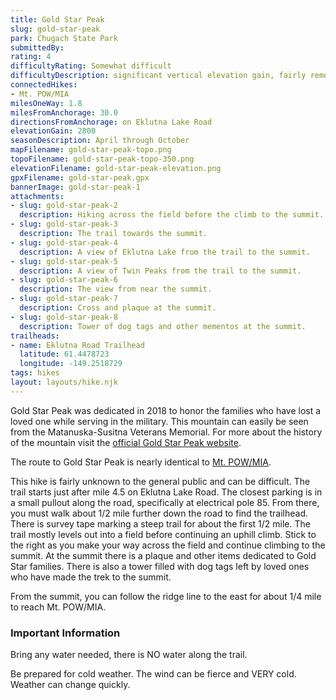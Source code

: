 ```yaml
---
title: Gold Star Peak
slug: gold-star-peak
park: Chugach State Park
submittedBy: 
rating: 4
difficultyRating: Somewhat difficult
difficultyDescription: significant vertical elevation gain, fairly remote, some route finding skill.
connectedHikes:
- Mt. POW/MIA
milesOneWay: 1.8
milesFromAnchorage: 30.0
directionsFromAnchorage: on Eklutna Lake Road
elevationGain: 2800
seasonDescription: April through October
mapFilename: gold-star-peak-topo.png
topoFilename: gold-star-peak-topo-350.png
elevationFilename: gold-star-peak-elevation.png
gpxFilename: gold-star-peak.gpx
bannerImage: gold-star-peak-1
attachments:
- slug: gold-star-peak-2
  description: Hiking across the field before the climb to the summit.
- slug: gold-star-peak-3
  description: The trail towards the summit.
- slug: gold-star-peak-4
  description: A view of Eklutna Lake from the trail to the summit.
- slug: gold-star-peak-5
  description: A view of Twin Peaks from the trail to the summit.
- slug: gold-star-peak-6
  description: The view from near the summit.
- slug: gold-star-peak-7
  description: Cross and plaque at the summit.
- slug: gold-star-peak-8
  description: Tower of dog tags and other mementos at the summit.
trailheads:
- name: Eklutna Road Trailhead
  latitude: 61.4478723
  longitude: -149.2518729
tags: hikes
layout: layouts/hike.njk
---
```

Gold Star Peak was dedicated in 2018 to honor the families who have lost a loved one while serving in the military. This mountain can easily be seen from the Matanuska-Susitna Veterans Memorial. For more about the history of the mountain visit the [official Gold Star Peak website](https://www.goldstarpeak.org).

The route to Gold Star Peak is nearly identical to [Mt. POW/MIA](./mt-powmia).

This hike is fairly unknown to the general public and can be difficult. The trail starts just after mile 4.5 on Eklutna Lake Road. The closest parking is in a small pullout along the road, specifically at electrical pole 85. From there, you must walk about 1/2 mile further down the road to find the trailhead. There is survey tape marking a steep trail for about the first 1/2 mile. The trail mostly levels out into a field before continuing an uphill climb. Stick to the right as you make your way across the field and continue climbing to the summit. At the summit there is a plaque and other items dedicated to Gold Star families. There is also a tower filled with dog tags left by loved ones who have made the trek to the summit.

From the summit, you can follow the ridge line to the east for about 1/4 mile to reach Mt. POW/MIA.

### Important Information

Bring any water needed, there is NO water along the trail.

Be prepared for cold weather. The wind can be fierce and VERY cold. Weather can change quickly.
